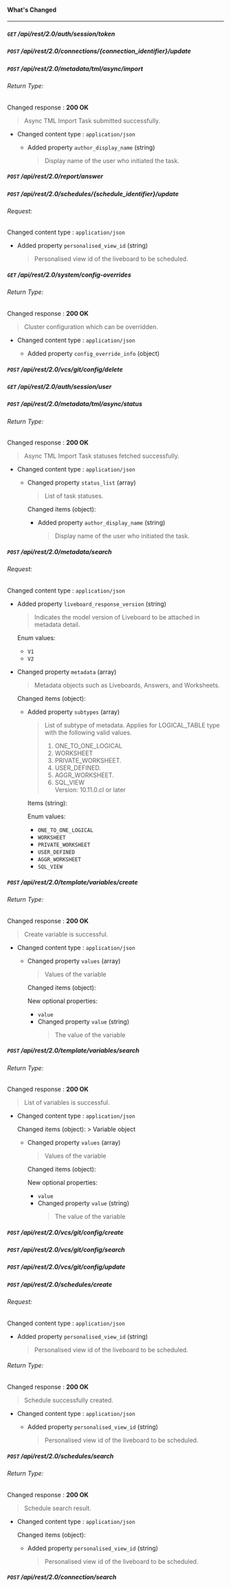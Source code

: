 #### What's Changed
---

##### `GET` /api/rest/2.0/auth/session/token


##### `POST` /api/rest/2.0/connections/{connection_identifier}/update


##### `POST` /api/rest/2.0/metadata/tml/async/import


###### Return Type:

Changed response : **200 OK**
> Async TML Import Task submitted successfully.


* Changed content type : `application/json`

    * Added property `author_display_name` (string)
        > Display name of the user who initiated the task.


##### `POST` /api/rest/2.0/report/answer


##### `POST` /api/rest/2.0/schedules/{schedule_identifier}/update


###### Request:

Changed content type : `application/json`

* Added property `personalised_view_id` (string)
    > Personalised view id of the liveboard to be scheduled.


##### `GET` /api/rest/2.0/system/config-overrides


###### Return Type:

Changed response : **200 OK**
> Cluster configuration which can be overridden.


* Changed content type : `application/json`

    * Added property `config_override_info` (object)

##### `POST` /api/rest/2.0/vcs/git/config/delete


##### `GET` /api/rest/2.0/auth/session/user


##### `POST` /api/rest/2.0/metadata/tml/async/status


###### Return Type:

Changed response : **200 OK**
> Async TML Import Task statuses fetched successfully.


* Changed content type : `application/json`

    * Changed property `status_list` (array)
        > List of task statuses.


        Changed items (object):

        * Added property `author_display_name` (string)
            > Display name of the user who initiated the task.


##### `POST` /api/rest/2.0/metadata/search


###### Request:

Changed content type : `application/json`

* Added property `liveboard_response_version` (string)
    > Indicates the model version of Liveboard to be attached in metadata detail.


    Enum values:

    * `V1`
    * `V2`
* Changed property `metadata` (array)
    > Metadata objects such as Liveboards, Answers, and Worksheets.


    Changed items (object):

    * Added property `subtypes` (array)
        > List of subtype of metadata. Applies for LOGICAL_TABLE type with the following valid values.
        > 1. ONE_TO_ONE_LOGICAL
        > 2. WORKSHEET
        > 3. PRIVATE_WORKSHEET.
        > 4. USER_DEFINED.
        > 5. AGGR_WORKSHEET.
        > 6. SQL_VIEW <br/>  <span class="since-beta-tag">Version: 10.11.0.cl or later</span>


        Items (string):

        Enum values:

        * `ONE_TO_ONE_LOGICAL`
        * `WORKSHEET`
        * `PRIVATE_WORKSHEET`
        * `USER_DEFINED`
        * `AGGR_WORKSHEET`
        * `SQL_VIEW`
##### `POST` /api/rest/2.0/template/variables/create


###### Return Type:

Changed response : **200 OK**
> Create variable is successful.


* Changed content type : `application/json`

    * Changed property `values` (array)
        > Values of the variable


        Changed items (object):

        New optional properties:
        - `value`

        * Changed property `value` (string)
            > The value of the variable


##### `POST` /api/rest/2.0/template/variables/search


###### Return Type:

Changed response : **200 OK**
> List of variables is successful.


* Changed content type : `application/json`

    Changed items (object):
        > Variable object


    * Changed property `values` (array)
        > Values of the variable


        Changed items (object):

        New optional properties:
        - `value`

        * Changed property `value` (string)
            > The value of the variable


##### `POST` /api/rest/2.0/vcs/git/config/create


##### `POST` /api/rest/2.0/vcs/git/config/search


##### `POST` /api/rest/2.0/vcs/git/config/update


##### `POST` /api/rest/2.0/schedules/create


###### Request:

Changed content type : `application/json`

* Added property `personalised_view_id` (string)
    > Personalised view id of the liveboard to be scheduled.


###### Return Type:

Changed response : **200 OK**
> Schedule successfully created.


* Changed content type : `application/json`

    * Added property `personalised_view_id` (string)
        > Personalised view id of the liveboard to be scheduled.


##### `POST` /api/rest/2.0/schedules/search


###### Return Type:

Changed response : **200 OK**
> Schedule search result.


* Changed content type : `application/json`

    Changed items (object):

    * Added property `personalised_view_id` (string)
        > Personalised view id of the liveboard to be scheduled.


##### `POST` /api/rest/2.0/connection/search


